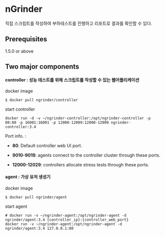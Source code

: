 # nGrinder
직접 스크립트를 작성하여 부하테스트를 진행하고 리포트로 결과를 확인할 수 있다.

## Prerequisites
1.5.0 or above

## Two major components
#### __controller__ : 성능 테스트를 위해 스크립트를 작성할 수 있는 웹어플리케이션

docker image 
```
$ docker pull ngrinder/controller
```

start controller
```
docker run -d -v ~/ngrinder-controller:/opt/ngrinder-controller -p 80:80 -p 16001:16001 -p 12000-12009:12000-12009 ngrinder-controller:3.4
``` 

Port info. : 
* __80__: Default controller web UI port.

* __9010-9019__: agents connect to the controller cluster through these ports.

* __12000-12029__: controllers allocate stress tests through these ports.


#### __agent__ : 가상 유저 생성기

docker image 
```
$ docker pull ngrinder/agent
```

start agent 
```
# docker run -v ~/ngrinder-agent:/opt/ngrinder-agent -d ngrinder/agent:3.4 {controller_ip}:{controller_web_port}
docker run -v ~/ngrinder-agent:/opt/ngrinder-agent -d ngrinder/agent:3.4 127.0.0.1:80
``` 
